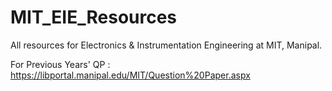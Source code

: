 # MIT_EIE_Resources
All resources for Electronics & Instrumentation Engineering at MIT, Manipal.

For Previous Years' QP : https://libportal.manipal.edu/MIT/Question%20Paper.aspx

